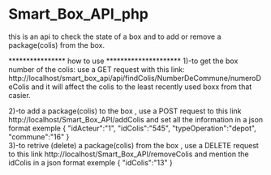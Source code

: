 # Smart_Box_API_php
this is an api to check the state of a box and to add or remove a package(colis) from the box.

**************** how to use *********************
1)-to get the box number of the colis:
use a GET request with this link: http://localhost/smart_box_api/api/findColis/NumberDeCommune/numeroDeColis
and it will affect the colis to the least recently used boxx from that casier.

2)-to add a package(colis) to the box , use a POST request to this link http://localhost/Smart_Box_API/addColis
and set all the information in a json format 
exemple 
     {
     "idActeur":"1",
     "idColis":"545",
     "typeOperation":"depot",
     "commune":"16"
     }  
3)-to retrive (delete) a package(colis) from the box , use a DELETE request to this link http://localhost/Smart_Box_API/removeColis
and mention the idColis in a json format 
exemple 
	{
		"idColis":"13"
	}
	
